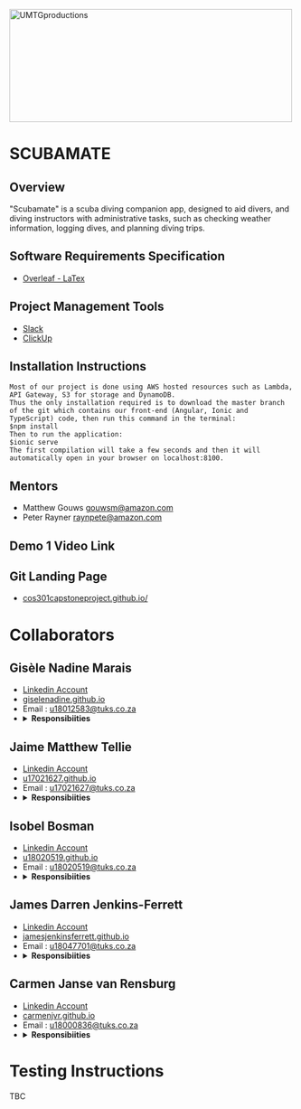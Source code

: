 <a href="https://github.com/COS301-SE-2020/SCUBAMATE"><img src="https://github.com/COS301-SE-2020/SCUBAMATE/tree/master/images/logo.jpeg" title="UMTGproductions" alt="UMTGproductions" height="200" width="500"></a>

# SCUBAMATE

## Overview 
"Scubamate" is a scuba diving companion app, designed to aid divers, and diving instructors with administrative tasks, such as checking weather information, logging dives, and planning diving trips.

## Software Requirements Specification 
 * <a href="https://www.overleaf.com/2884188284yrkthjxsjsjy">Overleaf - LaTex</a>

## Project Management Tools
* <a href="https://team-anti-virus.slack.com">Slack</a>
* <a href="https://app.clickup.com/2536654/home/landing">ClickUp</a>

## Installation Instructions
    Most of our project is done using AWS hosted resources such as Lambda, API Gateway, S3 for storage and DynamoDB.
    Thus the only installation required is to download the master branch of the git which contains our front-end (Angular, Ionic and TypeScript) code, then run this command in the terminal:
    $npm install
    Then to run the application:
    $ionic serve
    The first compilation will take a few seconds and then it will automatically open in your browser on localhost:8100.
## Mentors
* Matthew Gouws gouwsm@amazon.com
* Peter Rayner raynpete@amazon.com

## Demo 1 Video Link

## Git Landing Page
 * <a href="https://cos301capstoneproject.github.io/">cos301capstoneproject.github.io/</a>

# Collaborators

## Gisèle Nadine Marais
 * <a href=""> Linkedin Account </a>
 * <a href="https://giselenadine.github.io/">giselenadine.github.io</a>
 * Email : u18012583@tuks.co.za
 * <details>
     <summary><b>Responsibiities</b></summary>
     <br>
        - Introduction
        <br>
        - Domain Model
        <br>
        - Lambda function for retrieval of Dive Types and Dive Sites
        <br> 
        - Designed and Implemented the DynamoDB database
        <br>
        - Error checking for retrieval of Dive History 
        <br>
        - Insert data
        <br>
        - Insert data
        <br>
    </details>


## Jaime Matthew Tellie 
 * <a href=""> Linkedin  Account </a>
 * <a href="https://u17021627.github.io/">u17021627.github.io</a>
 * Email : u17021627@tuks.co.za
 * <details>
     <summary><b>Responsibiities</b></summary>
     <br>
        - Trace-ability Matrix
        <br>
        - Quality Requirements
        <br>
        - Insert data
        <br> 
        - Insert data
        <br>
        - Insert data
        <br>
        - Insert data
        <br>
        - Insert data
        <br>
    </details>

## Isobel Bosman 
 * <a href=""> Linkedin  Account </a>
 * <a href="https://u18020519.github.io/">u18020519.github.io</a>
 * Email : u18020519@tuks.co.za
 * <details>
     <summary><b>Responsibiities</b></summary>
     <br>
        - User Charactaristics
        <br>
        - Functional Requirements
        <br>
        - Use Cases
        <br> 
        - Insert data
        <br>
        - Insert data
        <br>
        - Insert data
        <br>
        - Insert data
        <br>
    </details>

## James Darren Jenkins-Ferrett 
 * <a href=""> Linkedin  Account </a>
 * <a href="https://jamesjenkinsferrett.github.io/">jamesjenkinsferrett.github.io</a>
 * Email : u18047701@tuks.co.za
 * <details>
     <summary><b>Responsibiities</b></summary>
     <br>
        - Introduction
        <br>
        - Overview
        <br>
        - Insert data
        <br> 
        - Insert data
        <br>
        - Insert data
        <br>
        - Insert data
        <br>
        - Insert data
        <br>
    </details>

## Carmen Janse van Rensburg 
 * <a href=""> Linkedin  Account </a>
 * <a href="https://carmenjvr.github.io/">carmenjvr.github.io</a>
 * Email : u18000836@tuks.co.za
 * <details>
     <summary><b>Responsibiities</b></summary>
     <br>
        - User Charactaristics
        <br>
        - Functional Requirements
        <br>
        - Use Cases
        <br> 
        - Angular Ionic Frontend
        <br>
        - Insert data
        <br>
        - Insert data
        <br>
        - Insert data
        <br>
    </details>

# Testing Instructions
 TBC
